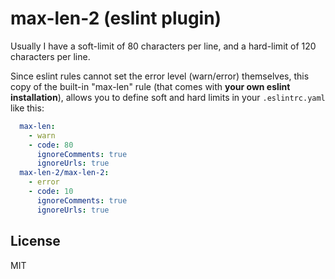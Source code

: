 # max-len-2 (eslint plugin)

Usually I have a soft-limit of 80 characters per line,
and a hard-limit of 120 characters per line.

Since eslint rules cannot set the error level (warn/error) themselves,
this copy of the built-in "max-len" rule (that comes with **your own eslint installation**),
allows you to define soft and hard limits in your `.eslintrc.yaml` like this:

```yaml
  max-len:
    - warn
    - code: 80
      ignoreComments: true
      ignoreUrls: true
  max-len-2/max-len-2:
    - error
    - code: 10
      ignoreComments: true
      ignoreUrls: true
```

## License

MIT
